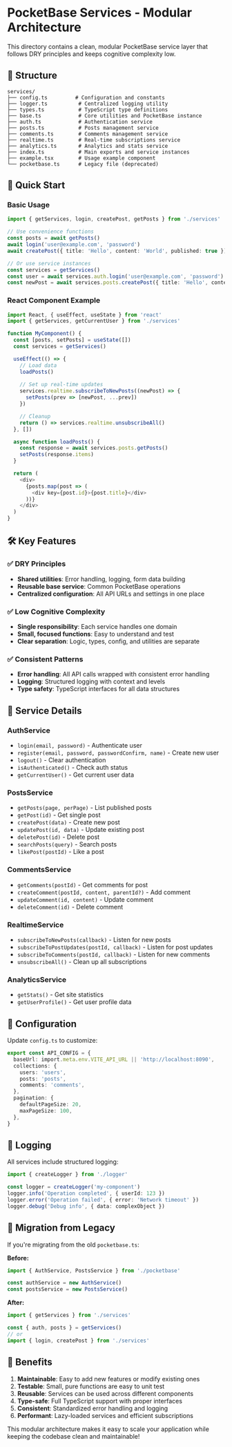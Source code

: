 # PocketBase Services - Modular Architecture

This directory contains a clean, modular PocketBase service layer that follows DRY principles and keeps cognitive complexity low.

## 📁 Structure

```
services/
├── config.ts         # Configuration and constants
├── logger.ts          # Centralized logging utility
├── types.ts           # TypeScript type definitions
├── base.ts            # Core utilities and PocketBase instance
├── auth.ts            # Authentication service
├── posts.ts           # Posts management service
├── comments.ts        # Comments management service
├── realtime.ts        # Real-time subscriptions service
├── analytics.ts       # Analytics and stats service
├── index.ts           # Main exports and service instances
├── example.tsx        # Usage example component
└── pocketbase.ts      # Legacy file (deprecated)
```

## 🚀 Quick Start

### Basic Usage

```typescript
import { getServices, login, createPost, getPosts } from './services'

// Use convenience functions
const posts = await getPosts()
await login('user@example.com', 'password')
await createPost({ title: 'Hello', content: 'World', published: true })

// Or use service instances
const services = getServices()
const user = await services.auth.login('user@example.com', 'password')
const newPost = await services.posts.createPost({ title: 'Hello', content: 'World' })
```

### React Component Example

```typescript
import React, { useEffect, useState } from 'react'
import { getServices, getCurrentUser } from './services'

function MyComponent() {
  const [posts, setPosts] = useState([])
  const services = getServices()

  useEffect(() => {
    // Load data
    loadPosts()
    
    // Set up real-time updates
    services.realtime.subscribeToNewPosts((newPost) => {
      setPosts(prev => [newPost, ...prev])
    })

    // Cleanup
    return () => services.realtime.unsubscribeAll()
  }, [])

  async function loadPosts() {
    const response = await services.posts.getPosts()
    setPosts(response.items)
  }

  return (
    <div>
      {posts.map(post => (
        <div key={post.id}>{post.title}</div>
      ))}
    </div>
  )
}
```

## 🛠 Key Features

### ✅ DRY Principles
- **Shared utilities**: Error handling, logging, form data building
- **Reusable base service**: Common PocketBase operations
- **Centralized configuration**: All API URLs and settings in one place

### ✅ Low Cognitive Complexity
- **Single responsibility**: Each service handles one domain
- **Small, focused functions**: Easy to understand and test
- **Clear separation**: Logic, types, config, and utilities are separate

### ✅ Consistent Patterns
- **Error handling**: All API calls wrapped with consistent error handling
- **Logging**: Structured logging with context and levels
- **Type safety**: TypeScript interfaces for all data structures

## 📖 Service Details

### AuthService
- `login(email, password)` - Authenticate user
- `register(email, password, passwordConfirm, name)` - Create new user
- `logout()` - Clear authentication
- `isAuthenticated()` - Check auth status
- `getCurrentUser()` - Get current user data

### PostsService  
- `getPosts(page, perPage)` - List published posts
- `getPost(id)` - Get single post
- `createPost(data)` - Create new post
- `updatePost(id, data)` - Update existing post
- `deletePost(id)` - Delete post
- `searchPosts(query)` - Search posts
- `likePost(postId)` - Like a post

### CommentsService
- `getComments(postId)` - Get comments for post
- `createComment(postId, content, parentId?)` - Add comment
- `updateComment(id, content)` - Update comment
- `deleteComment(id)` - Delete comment

### RealtimeService
- `subscribeToNewPosts(callback)` - Listen for new posts
- `subscribeToPostUpdates(postId, callback)` - Listen for post updates
- `subscribeToComments(postId, callback)` - Listen for new comments
- `unsubscribeAll()` - Clean up all subscriptions

### AnalyticsService
- `getStats()` - Get site statistics
- `getUserProfile()` - Get user profile data

## 🔧 Configuration

Update `config.ts` to customize:

```typescript
export const API_CONFIG = {
  baseUrl: import.meta.env.VITE_API_URL || 'http://localhost:8090',
  collections: {
    users: 'users',
    posts: 'posts', 
    comments: 'comments',
  },
  pagination: {
    defaultPageSize: 20,
    maxPageSize: 100,
  },
}
```

## 📝 Logging

All services include structured logging:

```typescript
import { createLogger } from './logger'

const logger = createLogger('my-component')
logger.info('Operation completed', { userId: 123 })
logger.error('Operation failed', { error: 'Network timeout' })
logger.debug('Debug info', { data: complexObject })
```

## 🔄 Migration from Legacy

If you're migrating from the old `pocketbase.ts`:

**Before:**
```typescript
import { AuthService, PostsService } from './pocketbase'

const authService = new AuthService()
const postsService = new PostsService()
```

**After:**
```typescript
import { getServices } from './services'

const { auth, posts } = getServices()
// or
import { login, createPost } from './services'
```

## 🎯 Benefits

1. **Maintainable**: Easy to add new features or modify existing ones
2. **Testable**: Small, pure functions are easy to unit test
3. **Reusable**: Services can be used across different components
4. **Type-safe**: Full TypeScript support with proper interfaces
5. **Consistent**: Standardized error handling and logging
6. **Performant**: Lazy-loaded services and efficient subscriptions

This modular architecture makes it easy to scale your application while keeping the codebase clean and maintainable!
